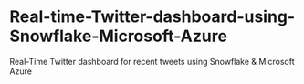 # Real-time-Twitter-dashboard-using-Snowflake-Microsoft-Azure
Real-Time Twitter dashboard for recent tweets using Snowflake &amp; Microsoft Azure
